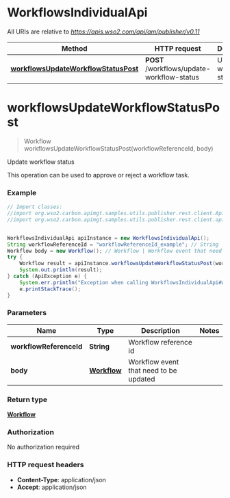 # WorkflowsIndividualApi

All URIs are relative to *https://apis.wso2.com/api/am/publisher/v0.11*

Method | HTTP request | Description
------------- | ------------- | -------------
[**workflowsUpdateWorkflowStatusPost**](WorkflowsIndividualApi.md#workflowsUpdateWorkflowStatusPost) | **POST** /workflows/update-workflow-status | Update workflow status


<a name="workflowsUpdateWorkflowStatusPost"></a>
# **workflowsUpdateWorkflowStatusPost**
> Workflow workflowsUpdateWorkflowStatusPost(workflowReferenceId, body)

Update workflow status

This operation can be used to approve or reject a workflow task. 

### Example
```java
// Import classes:
//import org.wso2.carbon.apimgt.samples.utils.publisher.rest.client.ApiException;
//import org.wso2.carbon.apimgt.samples.utils.publisher.rest.client.api.WorkflowsIndividualApi;


WorkflowsIndividualApi apiInstance = new WorkflowsIndividualApi();
String workflowReferenceId = "workflowReferenceId_example"; // String | Workflow reference id 
Workflow body = new Workflow(); // Workflow | Workflow event that need to be updated 
try {
    Workflow result = apiInstance.workflowsUpdateWorkflowStatusPost(workflowReferenceId, body);
    System.out.println(result);
} catch (ApiException e) {
    System.err.println("Exception when calling WorkflowsIndividualApi#workflowsUpdateWorkflowStatusPost");
    e.printStackTrace();
}
```

### Parameters

Name | Type | Description  | Notes
------------- | ------------- | ------------- | -------------
 **workflowReferenceId** | **String**| Workflow reference id  |
 **body** | [**Workflow**](Workflow.md)| Workflow event that need to be updated  |

### Return type

[**Workflow**](Workflow.md)

### Authorization

No authorization required

### HTTP request headers

 - **Content-Type**: application/json
 - **Accept**: application/json

